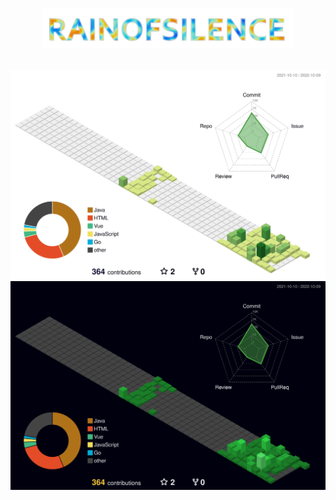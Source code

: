 <!---
- 👋 Hi, I’m @rainofsilence
- 👀 I’m interested in ...
- 🌱 I’m currently learning ...
- 💞️ I’m looking to collaborate on ...
- 📫 How to reach me ...
--->

<p align="center"><a href="https://rainofsilence.github.io"><img width="80%" alt="Hello, I'm rainofsilence." src="./assets/gh-readme-header-2.svg" /></a></p>

<br />

<!-- Light Mode -->
<div align="center"> 
<img src="./profile-3d-contrib/profile-green.svg">
</div>

<!-- Dark Mode -->
<div align="center">
<img src="./profile-3d-contrib/profile-night-green.svg">
</div>

<br/>
<!---
rainofsilence/rainofsilence is a ✨ special ✨ repository because its `README.md` (this file) appears on your GitHub profile.
You can click the Preview link to take a look at your changes.
--->
